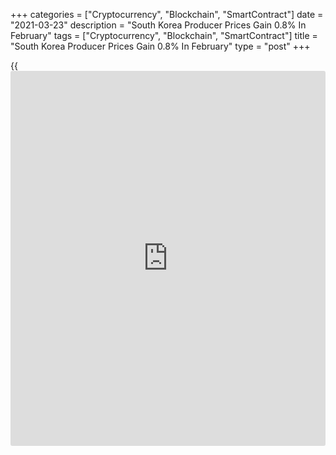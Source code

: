 +++
categories = ["Cryptocurrency", "Blockchain", "SmartContract"]
date = "2021-03-23"
description = "South Korea Producer Prices Gain 0.8% In February"
tags = ["Cryptocurrency", "Blockchain", "SmartContract"]
title = "South Korea Producer Prices Gain 0.8% In February"
type = "post"
+++

{{<iframe id="large-banner" src="https://www.bounty.group/#slide=28.0" width="100%" height="600" scrolling="no" style="border: 0px solid rgb(216, 221, 230); border-radius: 3px;">}}

Producer prices in South Korea were up 0.8 percent on month in February,
the Bank of Korea said on Wednesday - after gaining 1.1 percent in
January.

On a yearly basis, producer prices jumped 2.0 percent after rising 0.9
percent in the previous month.

Individually, prices for agricultural, forestry and marine products
jumped 3.0 percent on month and 18.0 percent on year, while manufactured
products gained 1.1 percent on month and 1.9 percent on year. Utilities
were up 0.8 percent on month and down 4.2 percent on year and services
rose 0.2 percent on month and 1.8 percent on year.

For comments and feedback [contact](https://www.playgroundfx.com/contact/): editorial@rtt[news](https://www.letsplayfx.com/blog/forex-news-website/).com

[Economic News][1]

 **What parts of the world are seeing the best (and worst) economic
performances lately? Click[here][2] to check out our [Econ Scorecard][2]
and find out! See up-to-the-moment [ranking](https://www.playgroundfx.com/blog/crypto-exchange-ranking/)s for the best and worst
performers in [GDP][3], [unemployment rate][4], [inflation][5] and much
more.**

   1. www.rtt[news](https://www.letsplayfx.com/blog/forex-news-website/).com/Content/EconomicNews.aspx
   2. www.rtt[news](https://www.letsplayfx.com/blog/forex-news-website/).com/economic-scorecard/world-rank/PPI/highest-performance.aspx
   3. www.rtt[news](https://www.letsplayfx.com/blog/forex-news-website/).com/economic-scorecard/world-rank/GDP/highest-performance.aspx
   4. www.rtt[news](https://www.letsplayfx.com/blog/forex-news-website/).com/economic-scorecard/world-rank/unemployment-rate/lowest-performance.aspx
   5. www.rtt[news](https://www.letsplayfx.com/blog/forex-news-website/).com/economic-scorecard/world-rank/CPI/highest-performance.aspx